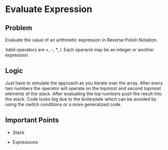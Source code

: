 # Evaluate Expression

## Problem

Evaluate the value of an arithmetic expression in Reverse Polish Notation.

Valid operators are +, -, *, /. Each operand may be an integer or another expression.

## Logic

Just have to simulate the approach as you iterate over the array. After every two numbers the operator will operate on the topmost and second topmost elements of the stack. After evaluating the top numbers push the result into the stack. Code looks big due to the boilerplate which can be avoided by using the switch conditions or a more generalized code.

## Important Points

- Stack

- Expressions